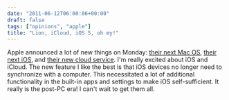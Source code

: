```yaml
---
date: "2011-06-12T06:00:06+00:00"
draft: false
tags: ["opinions", "apple"]
title: "Lion, iCloud, iOS 5, oh my!"
---
```

Apple announced a lot of new things on Monday: [their next Mac OS](http://www.apple.com/macosx/), [their next iOS](http://www.apple.com/ios/ios5/), and [their new cloud service](http://www.apple.com/icloud/). I'm really excited about iOS and iCloud. The new feature I like the best is that iOS devices no longer need to synchronize with a computer. This necessitated a lot of additional functionality in the built-in apps and settings to make iOS self-sufficient. It really is the post-PC era! I can't wait to get them all.
